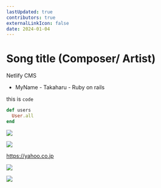 ```yaml
---
lastUpdated: true
contributors: true
externalLinkIcon: false
date: 2024-01-04
---
```

# Song title (Composer/ Artist)

N﻿etlify CMS

* MyName
  -﻿ Takaharu
  -﻿ Ruby on rails

t﻿his is `code` 

```ruby
def users
  User.all
end
```

![](/media/4.jpg)

![](/media/10.jpg)

<https://yahoo.co.jp>

![](/media/white_wall_big_plants.jpg)



![](/media/9.jpg)